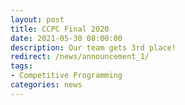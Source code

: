 ```yaml
---
layout: post
title: CCPC Final 2020
date: 2021-05-30 08:00:00
description: Our team gets 3rd place!
redirect: /news/announcement_1/
tags: 
- Competitive Programming
categories: news
---
```

